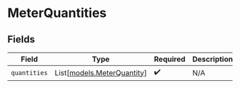 # MeterQuantities


## Fields

| Field                                                    | Type                                                     | Required                                                 | Description                                              |
| -------------------------------------------------------- | -------------------------------------------------------- | -------------------------------------------------------- | -------------------------------------------------------- |
| `quantities`                                             | List[[models.MeterQuantity](../models/meterquantity.md)] | :heavy_check_mark:                                       | N/A                                                      |